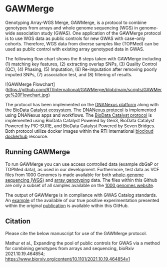 # GAWMerge
Genotyping Array-WGS Merge, GAWMerge, is a protocol to combine genotypes from arrays and whole genome sequencing (WGS) in genome-wide association study (GWAS). One application of the GAWMerge protocol is to use WGS data as public controls for new GWAS with case-only cohorts. Therefore, WGS data from diverse samples like (TOPMed) can be used as public control with existing array genotyped data in GWAS.

The following flow chart shows the 8 steps taken with GAWMerge including (1) matching key features, (2) extracting overlap SNPs, (3) Quality Control (QC), (4) Phasing, (5) Imputation, (6) Re-imputation after removing poorly imputed SNPs, (7) association test, and (8) filtering of results.

![GAWMerge Flowchart] (https://github.com/RTIInternational/GAWMerge/blob/main/scripts/GAWMerge%20Flowchart.jpg)

The protocol has been implemented on the [DNANexus platform](https://www.dnanexus.com/) along with the [BioData Catalyst ecosystem](https://biodatacatalyst.nhlbi.nih.gov/). The [DNANexus protocol](https://github.com/RTIInternational/GAWMerge/blob/main/scripts/DNANexus/GAWMerge_protocol.md) is implemented using DNANexus apps and workflows. The [BioData Catalyst protocol](https://github.com/RTIInternational/GAWMerge/blob/main/scripts/BioData%20Catalyst/Identifying_Public_Controls_BDC.md) is implemented using BioData Catalyst Powered by Gen3, BioData Catalyst Powered by PIC-SURE, and BioData Catalyst Powered by Seven Bridges. Both protocol utilize docker images within the RTI International [biocloud dockerhub](https://hub.docker.com/u/rtibiocloud) resource.


## Running GAWMerge
To run GAWMerge you can use access controlled data (example dbGaP or TOPMed data), as used in our development. Furthermore, test data as VCF files from 1000 Genomes is made available for both [whole-genome sequencing (WGS)](https://github.com/RTIInternational/GAWMerge/blob/main/test_data/ALL.chr22.phase3_shapeit2_mvncall_integrated_v5a.20130502.genotypes.N100.vcf.gz) and [array genotyping](https://github.com/RTIInternational/GAWMerge/blob/main/test_data/ALL.chr22.omni_2123_samples_b37_SHAPEIT.20120103.snps.chip_based.haplotypes.N100.vcf.gz) data. The files within this Github are only a subset of all samples available on the [1000 genomes website](https://ftp-trace.ncbi.nih.gov/1000genomes/ftp/).

The output of GAWMerge is in compliance with GWAS Catalog standards. An [example](https://github.com/RTIInternational/GAWMerge/blob/main/test_data/true.positive.ea.aa.meta.filtered.chr15.table) of the available of our true positive experimentation presented within the original [publication](https://www.biorxiv.org/content/10.1101/2021.10.19.464854v1) is available within this GitHub. 


## Citation
Please cite the below manuscript for use of the GAWMerge protocol.

Mathur et al., Expanding the pool of public controls for GWAS via a method for combining genotypes from arrays and sequencing, bioRxiv 2021.10.19.464854; https://www.biorxiv.org/content/10.1101/2021.10.19.464854v1
